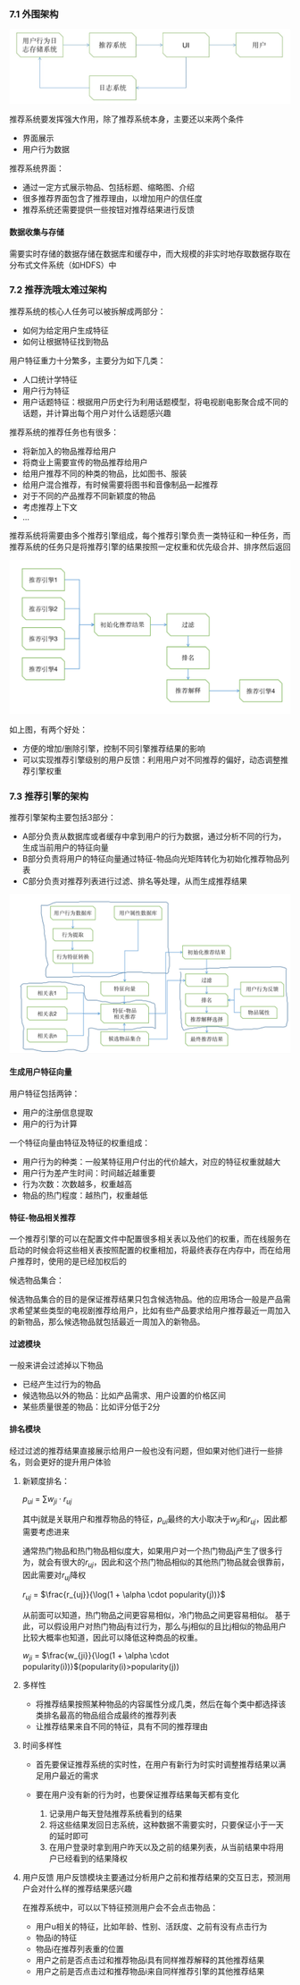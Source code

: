### 7.1 外围架构

![欧式距离](../../images/framework1.jpg)

推荐系统要发挥强大作用，除了推荐系统本身，主要还以来两个条件
- 界面展示
- 用户行为数据

推荐系统界面：

-   通过一定方式展示物品、包括标题、缩略图、介绍
-   很多推荐界面包含了推荐理由，以增加用户的信任度
-   推荐系统还需要提供一些按钮对推荐结果进行反馈

#### 数据收集与存储

需要实时存储的数据存储在数据库和缓存中，而大规模的非实时地存取数据存取在分布式文件系统（如HDFS）中

### 7.2 推荐洗哦太难过架构

推荐系统的核心人任务可以被拆解成两部分：
- 如何为给定用户生成特征
- 如何让根据特征找到物品

用户特征重力十分繁多，主要分为如下几类：
- 人口统计学特征
- 用户行为特征
- 用户话题特征：根据用户历史行为利用话题模型，将电视剧电影聚合成不同的话题，并计算出每个用户对什么话题感兴趣

推荐系统的推荐任务也有很多：
  - 将新加入的物品推荐给用户
  - 将商业上需要宣传的物品推荐给用户
  - 给用户推荐不同的种类的物品，比如图书、服装
  - 给用户混合推荐，有时候需要将图书和音像制品一起推荐
  - 对于不同的产品推荐不同新颖度的物品
  - 考虑推荐上下文
  - ...

推荐系统将需要由多个推荐引擎组成，每个推荐引擎负责一类特征和一种任务，而推荐系统的任务只是将推荐引擎的结果按照一定权重和优先级合并、排序然后返回

![欧式距离](../../images/framework2.png)

如上图，有两个好处：
- 方便的增加/删除引擎，控制不同引擎推荐结果的影响
- 可以实现推荐引擎级别的用户反馈：利用用户对不同推荐的偏好，动态调整推荐引擎权重

### 7.3 推荐引擎的架构

推荐引擎架构主要包括3部分：

- A部分负责从数据库或者缓存中拿到用户的行为数据，通过分析不同的行为，生成当前用户的特征向量
- B部分负责将用户的特征向量通过特征-物品向光矩阵转化为初始化推荐物品列表
- C部分负责对推荐列表进行过滤、排名等处理，从而生成推荐结果

![欧式距离](../../images/framework3.png)

#### 生成用户特征向量

用户特征包括两钟：
- 用户的注册信息提取
- 用户的行为计算

一个特征向量由特征及特征的权重组成：
- 用户行为的种类：一般某特征用户付出的代价越大，对应的特征权重就越大
- 用户行为差产生时间：时间越近越重要
- 行为次数：次数越多，权重越高
- 物品的热门程度：越热门，权重越低

#### 特征-物品相关推荐

一个推荐引擎的可以在配置文件中配置很多相关表以及他们的权重，而在线服务在启动的时候会将这些相关表按照配置的权重相加，将最终表存在内存中，而在给用户推荐时，使用的是已经加权后的

候选物品集合：

候选物品集合的目的是保证推荐结果只包含候选物品。他的应用场合一般是产品需求希望某些类型的电视剧推荐给用户，比如有些产品要求给用户推荐最近一周加入的新物品，那么候选物品就包括最近一周加入的新物品。

#### 过滤模块

一般来讲会过滤掉以下物品
- 已经产生过行为的物品
- 候选物品以外的物品：比如产品需求、用户设置的价格区间
- 某些质量很差的物品：比如评分低于2分

#### 排名模块

经过过滤的推荐结果直接展示给用户一般也没有问题，但如果对他们进行一些排名，则会更好的提升用户体验

1. 新颖度排名：
   
   $p_{ui}$ = ${\displaystyle \sum w_{ji} \cdot r_{uj}}$

   其中j就是关联用户和推荐物品的特征，$p_{ui}$最终的大小取决于$w_{ji}$和$r_{uj}$，因此都需要考虑进来

   
   通常热门物品和热门物品相似度大，如果用户对一个热门物品j产生了很多行为，就会有很大的$r_{uj}$，因此和这个热门物品相似的其他热门物品就会很靠前，因此需要对$r_{uj}$降权

   $r_{uj}$ = $\frac{r_{uj}}{\log(1 + \alpha \cdot popularity(j))}$

   从前面可以知道，热门物品之间更容易相似，冷门物品之间更容易相似。
   基于此，可以假设用户对热门物品j有过行为，那么与j相似的且比j相似的物品用户比较大概率也知道，因此可以降低这种商品的权重。

   $w_{ji}$ = $\frac{w_{ji}}{\log(1 + \alpha \cdot popularity(i))}$(popularity(i)>popularity(j))
   
2. 多样性
   
   - 将推荐结果按照某种物品的内容属性分成几类，然后在每个类中都选择该类排名最高的物品组合成最终的推荐列表
   - 让推荐结果来自不同的特征，具有不同的推荐理由

3. 时间多样性

    - 首先要保证推荐系统的实时性，在用户有新行为时实时调整推荐结果以满足用户最近的需求
    - 要在用户没有新的行为时，也要保证推荐结果每天都有变化
       
       1. 记录用户每天登陆推荐系统看到的结果
       2. 将这些结果发回日志系统，这种数据不需要实时，只要保证小于一天的延时即可
       3. 在用户登录时拿到用户昨天以及之前的结果列表，从当前结果中将用户已经看到的结果降权

4. 用户反馈
   用户反馈模块主要通过分析用户之前和推荐结果的交互日志，预测用户会对什么样的推荐结果感兴趣

   在推荐系统中，可以以下特征预测用户会不会点击物品：

   - 用户u相关的特征，比如年龄、性别、活跃度、之前有没有点击行为
   - 物品i的特征
   - 物品i在推荐列表重的位置
   - 用户之前是否点击过和推荐物品i具有同样推荐解释的其他推荐结果
   - 用户之前是否点击过和推荐物品i来自同样推荐引擎的其他推荐结果



